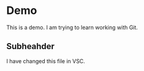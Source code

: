 # Demo

This is a demo. I am trying to learn working with Git.


## Subheahder

I have changed this file in VSC.
